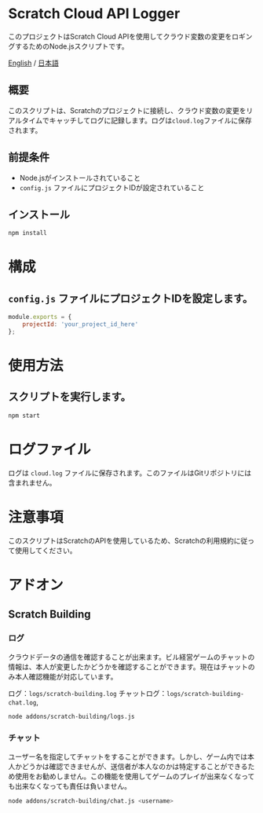 # Scratch Cloud API Logger

このプロジェクトはScratch Cloud APIを使用してクラウド変数の変更をロギングするためのNode.jsスクリプトです。

[English](../README.md) / [日本語](./ja.md)

## 概要

このスクリプトは、Scratchのプロジェクトに接続し、クラウド変数の変更をリアルタイムでキャッチしてログに記録します。ログは`cloud.log`ファイルに保存されます。

## 前提条件

- Node.jsがインストールされていること
- `config.js` ファイルにプロジェクトIDが設定されていること

## インストール

```bash
npm install
```

# 構成

## `config.js` ファイルにプロジェクトIDを設定します。
```js
module.exports = {
    projectId: 'your_project_id_here'
};
```

# 使用方法

## スクリプトを実行します。
```bash
npm start
```

# ログファイル

ログは `cloud.log` ファイルに保存されます。このファイルはGitリポジトリには含まれません。

# 注意事項

このスクリプトはScratchのAPIを使用しているため、Scratchの利用規約に従って使用してください。

# アドオン

## Scratch Building

### ログ

クラウドデータの通信を確認することが出来ます。ビル経営ゲームのチャットの情報は、本人が変更したかどうかを確認することができます。現在はチャットのみ本人確認機能が対応しています。

ログ：`logs/scratch-building.log`
チャットログ：`logs/scratch-building-chat.log`,

```bash
node addons/scratch-building/logs.js
```

### チャット

ユーザー名を指定してチャットをすることができます。しかし、ゲーム内では本人かどうかは確認できませんが、送信者が本人なのかは特定することができるため使用をお勧めしません。この機能を使用してゲームのプレイが出来なくなっても出来なくなっても責任は負いません。

```bash
node addons/scratch-building/chat.js <username>
```